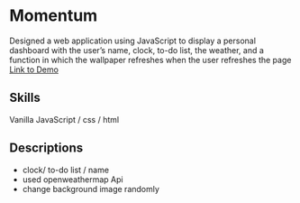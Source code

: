 # Momentum
Designed a web application using JavaScript to display a personal dashboard with the user’s name, clock, to-do list, the weather, and a function in which the wallpaper refreshes when the user refreshes the page
[Link to Demo](https://edennyk.github.io/momentum/)
## Skills
Vanilla JavaScript / css / html
## Descriptions
- clock/ to-do list / name
- used openweathermap Api
- change background image randomly
